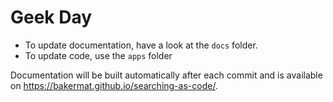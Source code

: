 # Geek Day
- To update documentation, have a look at the `docs` folder.
- To update code, use the `apps` folder

Documentation will be built automatically after each commit and is available on <https://bakermat.github.io/searching-as-code/>.